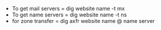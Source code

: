 - To get mail servers = dig website name -t mx
- To get name servers = dig website name -t ns
- for zone transfer = dig axfr website name @ name server